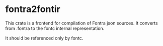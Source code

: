 # fontra2fontir

This crate is a frontend for compilation of Fontra json sources. It converts from .fontra to the fontc
internal representation.

It should be referenced only by fontc.